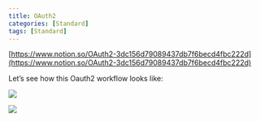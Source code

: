 ```yaml
---
title: OAuth2
categories: [Standard]
tags: [Standard]
---
```


[https://www.notion.so/OAuth2-3dc156d79089437db7f6becd4fbc222d](https://www.notion.so/OAuth2-3dc156d79089437db7f6becd4fbc222d)


Let’s see how this Oauth2 workflow looks like:


![](https://prod-files-secure.s3.us-west-2.amazonaws.com/9960fb2a-b75e-4bea-a8f9-b00925db1215/3bce41e0-99e8-4ebd-9701-e2bc9cbb79a2/Untitled.png?X-Amz-Algorithm=AWS4-HMAC-SHA256&X-Amz-Content-Sha256=UNSIGNED-PAYLOAD&X-Amz-Credential=ASIAZI2LB46654NG6T2Q%2F20251001%2Fus-west-2%2Fs3%2Faws4_request&X-Amz-Date=20251001T202434Z&X-Amz-Expires=3600&X-Amz-Security-Token=IQoJb3JpZ2luX2VjEIP%2F%2F%2F%2F%2F%2F%2F%2F%2F%2FwEaCXVzLXdlc3QtMiJIMEYCIQCFDB8gbUTRz3QkbCTS3nt%2BL932ZenH7MuQ%2F8Jjso%2BXGgIhAImlVBzVkjYh42XRhy%2Fs0rx14oIr6%2Bk64cP7clMSCpnMKv8DCBwQABoMNjM3NDIzMTgzODA1IgxVtJnOqFoaxe%2FhzQEq3AMybtp1mOtlWjbBqVw12Oe%2BDLkLJ0f%2FnafHDzIeVC%2FMKQIdDmWQkQhH1k9A2DKkbpDvchmV%2BYgoJDZFwkD%2FykBoRWu3tLqJxT8ulYTaqu%2F5UIHD8zbNj6E3j%2FGW9Y2ig7K5S4fX8xQb22Rp6Fgz1WDhy95S9ZkX8gVGswheZXP8AjLUe6IINBFRBIr%2FIu3Hc8PaMiX%2F1Xy8RRiWa5V3CqNB0GyMdFzfp4zgHa4xUikNgtAsIJNHOEfUYQfrxqh4plNueE0gsqkmfHR8R4gltrXeNj37temIg2X1V9cNpZ6Iaivvw4%2BZBYSjBBtjcq3rZJihU3YbskuUxFtLFwFbLkUrSKJPriWLjHrGyWHI%2FXDYWsUS46%2BfYUUOnJbFz6%2BL4sY8nbadTFhFKaFX%2BQG6RIEDZ4xhXPUvom%2FPjcMUUQ2IhxVwKMLq3EzoxBr7YqZ%2FxrBDTXbZrURzOWFlQBy2dy9y6p8ST%2F%2BPTNiwTleTp6Z8PsNWGhVP4B2NDLprhRGoGqI9%2FfSRmPYVBMWgHl2mOFUwldjV9OGjDLwMekD6aCfN%2FMCd4GDqlenbKmoamGzVP1osncc%2FrmA78CQkqRxgtV8Q4OZj2DKOMXAaCgjkQD3fJmCNpg41WazYy3fkhDC75%2FXGBjqkAY28pFVlDZTXGSMNBroZ3itaReQvpP%2Bb37z2hyirXRjH4qkYBzEk0SRcg%2FAB1GW1bIqVbcOah9SX8kVGWqfnKpuNDmJiRs4o9jpL6R3uGkvZnzX8SyrL%2BI0GXspVc8XYA5SIzm7%2BN6OHwUur%2FsPvcZcPW0Hv9h5s55WHDuH0ZLoWsRhR%2Bp7W%2Bn4%2BGcGB4czS497wTMkD9wROTkVDPbmDC7%2BmRfdh&X-Amz-Signature=06aac30b490843321e8794c297bf2ddbeef0ca5c13793e324bc5a4458f2bc777&X-Amz-SignedHeaders=host&x-amz-checksum-mode=ENABLED&x-id=GetObject)


![](https://prod-files-secure.s3.us-west-2.amazonaws.com/9960fb2a-b75e-4bea-a8f9-b00925db1215/27d32b66-de43-41de-80f7-7edb81d1190f/Untitled.png?X-Amz-Algorithm=AWS4-HMAC-SHA256&X-Amz-Content-Sha256=UNSIGNED-PAYLOAD&X-Amz-Credential=ASIAZI2LB46654NG6T2Q%2F20251001%2Fus-west-2%2Fs3%2Faws4_request&X-Amz-Date=20251001T202434Z&X-Amz-Expires=3600&X-Amz-Security-Token=IQoJb3JpZ2luX2VjEIP%2F%2F%2F%2F%2F%2F%2F%2F%2F%2FwEaCXVzLXdlc3QtMiJIMEYCIQCFDB8gbUTRz3QkbCTS3nt%2BL932ZenH7MuQ%2F8Jjso%2BXGgIhAImlVBzVkjYh42XRhy%2Fs0rx14oIr6%2Bk64cP7clMSCpnMKv8DCBwQABoMNjM3NDIzMTgzODA1IgxVtJnOqFoaxe%2FhzQEq3AMybtp1mOtlWjbBqVw12Oe%2BDLkLJ0f%2FnafHDzIeVC%2FMKQIdDmWQkQhH1k9A2DKkbpDvchmV%2BYgoJDZFwkD%2FykBoRWu3tLqJxT8ulYTaqu%2F5UIHD8zbNj6E3j%2FGW9Y2ig7K5S4fX8xQb22Rp6Fgz1WDhy95S9ZkX8gVGswheZXP8AjLUe6IINBFRBIr%2FIu3Hc8PaMiX%2F1Xy8RRiWa5V3CqNB0GyMdFzfp4zgHa4xUikNgtAsIJNHOEfUYQfrxqh4plNueE0gsqkmfHR8R4gltrXeNj37temIg2X1V9cNpZ6Iaivvw4%2BZBYSjBBtjcq3rZJihU3YbskuUxFtLFwFbLkUrSKJPriWLjHrGyWHI%2FXDYWsUS46%2BfYUUOnJbFz6%2BL4sY8nbadTFhFKaFX%2BQG6RIEDZ4xhXPUvom%2FPjcMUUQ2IhxVwKMLq3EzoxBr7YqZ%2FxrBDTXbZrURzOWFlQBy2dy9y6p8ST%2F%2BPTNiwTleTp6Z8PsNWGhVP4B2NDLprhRGoGqI9%2FfSRmPYVBMWgHl2mOFUwldjV9OGjDLwMekD6aCfN%2FMCd4GDqlenbKmoamGzVP1osncc%2FrmA78CQkqRxgtV8Q4OZj2DKOMXAaCgjkQD3fJmCNpg41WazYy3fkhDC75%2FXGBjqkAY28pFVlDZTXGSMNBroZ3itaReQvpP%2Bb37z2hyirXRjH4qkYBzEk0SRcg%2FAB1GW1bIqVbcOah9SX8kVGWqfnKpuNDmJiRs4o9jpL6R3uGkvZnzX8SyrL%2BI0GXspVc8XYA5SIzm7%2BN6OHwUur%2FsPvcZcPW0Hv9h5s55WHDuH0ZLoWsRhR%2Bp7W%2Bn4%2BGcGB4czS497wTMkD9wROTkVDPbmDC7%2BmRfdh&X-Amz-Signature=a7c76341892ed3ae81cfc7064af74094f00ca9cc7af052fe32f46e00eef6c4fc&X-Amz-SignedHeaders=host&x-amz-checksum-mode=ENABLED&x-id=GetObject)


